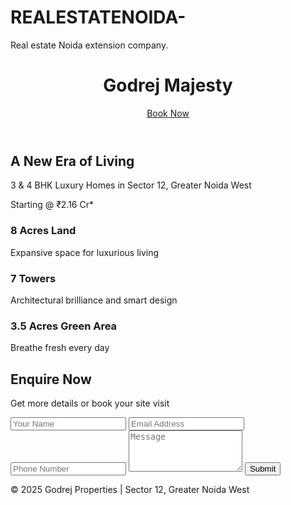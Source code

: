# REALESTATENOIDA-
Real estate Noida extension company. 
<!DOCTYPE html>
<html lang="en">
<head>
  <meta charset="UTF-8">
  <meta name="viewport" content="width=device-width, initial-scale=1.0">
  <title>Godrej Majesty | Greater Noida West</title>
  <link href="https://cdn.jsdelivr.net/npm/tailwindcss@2.2.19/dist/tailwind.min.css" rel="stylesheet">
</head>
<body class="bg-gray-50 text-gray-800 font-sans">
  <header class="bg-white shadow-md">
    <div class="max-w-7xl mx-auto px-4 py-6 flex justify-between items-center">
      <h1 class="text-2xl font-bold text-purple-800">Godrej Majesty</h1>
      <a href="#contact" class="bg-purple-600 text-white px-4 py-2 rounded hover:bg-purple-700">Book Now</a>
    </div>
  </header>

  <section class="bg-[url('https://via.placeholder.com/1200x500')] bg-cover bg-center h-[500px] flex items-center justify-center text-white text-center">
    <div class="bg-black bg-opacity-60 p-6 rounded">
      <h2 class="text-4xl font-bold mb-2">A New Era of Living</h2>
      <p class="text-lg">3 & 4 BHK Luxury Homes in Sector 12, Greater Noida West</p>
      <p class="mt-4 text-xl font-semibold">Starting @ ₹2.16 Cr*</p>
    </div>
  </section>

  <section class="py-12 px-4 max-w-7xl mx-auto grid grid-cols-1 md:grid-cols-3 gap-6 text-center">
    <div class="bg-white p-6 rounded shadow-md">
      <h3 class="text-xl font-semibold mb-2">8 Acres Land</h3>
      <p>Expansive space for luxurious living</p>
    </div>
    <div class="bg-white p-6 rounded shadow-md">
      <h3 class="text-xl font-semibold mb-2">7 Towers</h3>
      <p>Architectural brilliance and smart design</p>
    </div>
    <div class="bg-white p-6 rounded shadow-md">
      <h3 class="text-xl font-semibold mb-2">3.5 Acres Green Area</h3>
      <p>Breathe fresh every day</p>
    </div>
  </section>

  <section id="contact" class="bg-purple-100 py-12">
    <div class="max-w-3xl mx-auto text-center mb-6">
      <h2 class="text-3xl font-bold text-purple-800">Enquire Now</h2>
      <p>Get more details or book your site visit</p>
    </div>
    <form class="max-w-xl mx-auto bg-white p-8 rounded shadow-md space-y-4">
      <input type="text" placeholder="Your Name" class="w-full border p-3 rounded" required />
      <input type="email" placeholder="Email Address" class="w-full border p-3 rounded" required />
      <input type="tel" placeholder="Phone Number" class="w-full border p-3 rounded" required />
      <textarea placeholder="Message" class="w-full border p-3 rounded" rows="4"></textarea>
      <button type="submit" class="bg-purple-600 text-white px-6 py-3 rounded hover:bg-purple-700 w-full">Submit</button>
    </form>
  </section>

  <footer class="bg-gray-800 text-white text-center p-4">
    © 2025 Godrej Properties | Sector 12, Greater Noida West
  </footer>
</body>
</html>

